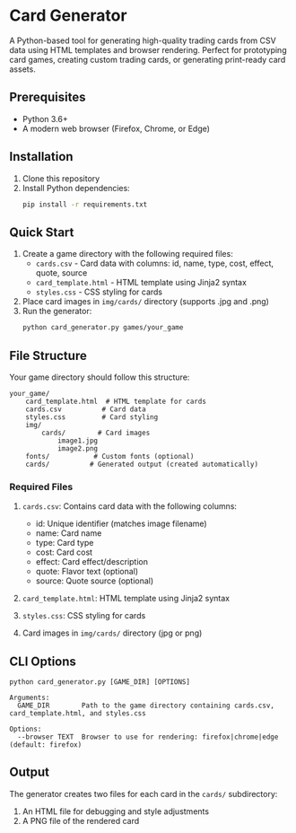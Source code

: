 # Card Generator

A Python-based tool for generating high-quality trading cards from CSV data using HTML templates and browser rendering. Perfect for prototyping card games, creating custom trading cards, or generating print-ready card assets.

## Prerequisites

- Python 3.6+
- A modern web browser (Firefox, Chrome, or Edge)

## Installation

1. Clone this repository
2. Install Python dependencies:
   ```bash
   pip install -r requirements.txt
   ```

## Quick Start

1. Create a game directory with the following required files:
   - `cards.csv` - Card data with columns: id, name, type, cost, effect, quote, source
   - `card_template.html` - HTML template using Jinja2 syntax
   - `styles.css` - CSS styling for cards
2. Place card images in `img/cards/` directory (supports .jpg and .png)
3. Run the generator:
   ```bash
   python card_generator.py games/your_game
   ```

## File Structure

Your game directory should follow this structure:
```
your_game/
    card_template.html  # HTML template for cards
    cards.csv          # Card data
    styles.css         # Card styling
    img/
        cards/        # Card images
            image1.jpg
            image2.png
    fonts/           # Custom fonts (optional)
    cards/          # Generated output (created automatically)
```

### Required Files

1. `cards.csv`: Contains card data with the following columns:
   - id: Unique identifier (matches image filename)
   - name: Card name
   - type: Card type
   - cost: Card cost
   - effect: Card effect/description
   - quote: Flavor text (optional)
   - source: Quote source (optional)

2. `card_template.html`: HTML template using Jinja2 syntax
3. `styles.css`: CSS styling for cards
4. Card images in `img/cards/` directory (jpg or png)

## CLI Options

```
python card_generator.py [GAME_DIR] [OPTIONS]

Arguments:
  GAME_DIR        Path to the game directory containing cards.csv, card_template.html, and styles.css

Options:
  --browser TEXT  Browser to use for rendering: firefox|chrome|edge (default: firefox)
```

## Output

The generator creates two files for each card in the `cards/` subdirectory:
1. An HTML file for debugging and style adjustments
2. A PNG file of the rendered card